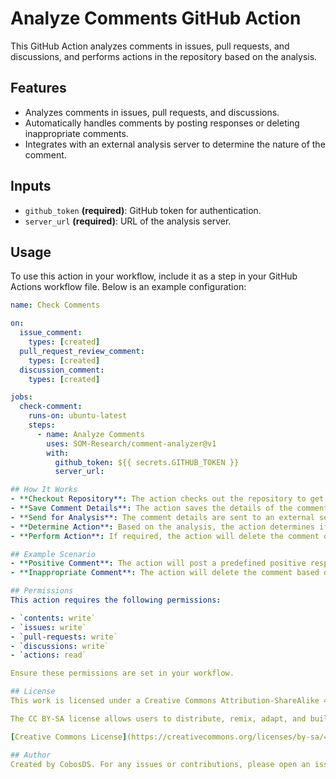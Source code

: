 # Analyze Comments GitHub Action

This GitHub Action analyzes comments in issues, pull requests, and discussions, and performs actions in the repository based on the analysis.

## Features

- Analyzes comments in issues, pull requests, and discussions.
- Automatically handles comments by posting responses or deleting inappropriate comments.
- Integrates with an external analysis server to determine the nature of the comment.

## Inputs

- `github_token` **(required)**: GitHub token for authentication.
- `server_url` **(required)**: URL of the analysis server.

## Usage

To use this action in your workflow, include it as a step in your GitHub Actions workflow file. Below is an example configuration:

```yaml
name: Check Comments

on:
  issue_comment:
    types: [created]
  pull_request_review_comment:
    types: [created]
  discussion_comment:
    types: [created]

jobs:
  check-comment:
    runs-on: ubuntu-latest
    steps:
      - name: Analyze Comments
        uses: SOM-Research/comment-analyzer@v1
        with:
          github_token: ${{ secrets.GITHUB_TOKEN }}
          server_url: 

## How It Works
- **Checkout Repository**: The action checks out the repository to get the latest code and context.
- **Save Comment Details**: The action saves the details of the comment to a JSON file.
- **Send for Analysis**: The comment details are sent to an external server for analysis.
- **Determine Action**: Based on the analysis, the action determines if the comment should be deleted or responded to.
- **Perform Action**: If required, the action will delete the comment or post a positive response.

## Example Scenario
- **Positive Comment**: The action will post a predefined positive response.
- **Inappropriate Comment**: The action will delete the comment based on the analysis results.

## Permissions
This action requires the following permissions:

- `contents: write`
- `issues: write`
- `pull-requests: write`
- `discussions: write`
- `actions: read`

Ensure these permissions are set in your workflow.

## License
This work is licensed under a Creative Commons Attribution-ShareAlike 4.0 International License.

The CC BY-SA license allows users to distribute, remix, adapt, and build upon the material in any medium or format, so long as attribution is given to the creator. The license allows for commercial use. If you remix, adapt, or build upon the material, you must license the modified material under identical terms.

[Creative Commons License](https://creativecommons.org/licenses/by-sa/4.0/)

## Author
Created by CobosDS. For any issues or contributions, please open an issue or submit a pull request on the [GitHub repository](https://github.com/SOM-Research/comment-analyzer).
